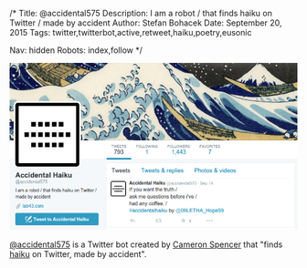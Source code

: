 /*
Title: @accidental575
Description: I am a robot / that finds haiku on Twitter / made by accident
Author: Stefan Bohacek
Date: September 20, 2015
Tags: twitter,twitterbot,active,retweet,haiku,poetry,eusonic

Nav: hidden
Robots: index,follow
*/

[![](/content/bots/twitterbots/images/accidental575.png)](https://twitter.com/accidental575)

[@accidental575](https://twitter.com/accidental575) is a Twitter bot created by [Cameron Spencer](https://twitter.com/eusonic) that "finds [haiku](https://en.wikipedia.org/wiki/Haiku) on Twitter, made by accident".